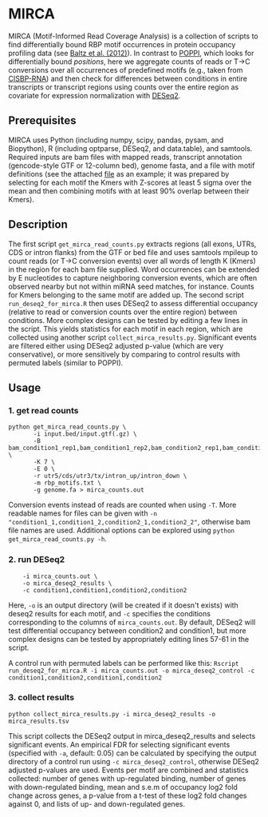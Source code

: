 # MIRCA

MIRCA (Motif-Informed Read Coverage Analysis) is a collection of scripts to find differentially bound RBP motif occurrences in protein occupancy profiling data (see [Baltz et al. (2012)](http://dx.doi.org/10.1016/j.molcel.2012.05.021)). In contrast to [POPPI](http://dx.doi.org/10.1186/gb-2014-15-1-r15), which looks for differentially bound *positions*, here we aggregate counts of reads or T->C conversions over all occurrences of predefined motifs (e.g., taken from [CISBP-RNA](http://cisbp-rna.ccbr.utoronto.ca)) and then check for differences between conditions in entire transcripts or transcript regions using counts over the entire region as covariate for expression normalization with [DESeq2](http://dx.doi.org/10.1186/s13059-014-0550-8).

## Prerequisites
MIRCA uses Python (including numpy, scipy, pandas, pysam, and Biopython), R (including optparse, DESeq2, and data.table), and samtools. Required inputs are bam files with mapped reads, transcript annotation (gencode-style GTF or 12-column bed), genome fasta, and a file with motif definitions (see the attached [file](Mouse_RNAcompete_kmers_condensed.txt) as an example; it was prepared by selecting for each motif the Kmers with Z-scores at least 5 sigma over the mean and then combining motifs with at least 90% overlap between their Kmers).

## Description
The first script ``get_mirca_read_counts.py`` extracts regions (all exons, UTRs, CDS or intron flanks) from the GTF or bed file and uses samtools mpileup to count reads (or T->C conversion events) over all words of length K (Kmers) in the region for each bam file supplied. Word occurrences can be extended by E nucleotides to capture neighboring conversion events, which are often observed nearby but not within miRNA seed matches, for instance. Counts for Kmers belonging to the same motif are added up. The second script ``run_deseq2_for_mirca.R`` then uses DESeq2 to assess differential occupancy (relative to read or conversion counts over the entire region) between conditions. More complex designs can be tested by editing a few lines in the script. This yields statistics for each motif in each region, which are collected using another script ``collect_mirca_results.py``. Significant events are filtered either using DESeq2 adjusted p-value (which are very conservative), or more sensitively by comparing to control results with permuted labels (similar to POPPI).

## Usage

### 1. get read counts
```
python get_mirca_read_counts.py \
       -i input.bed/input.gtf(.gz) \
       -B bam_condition1_rep1,bam_condition1_rep2,bam_condition2_rep1,bam_condition2_rep2 \
       -K 7 \
       -E 0 \
       -r utr5/cds/utr3/tx/intron_up/intron_down \
       -m rbp_motifs.txt \
       -g genome.fa > mirca_counts.out
```
Conversion events instead of reads are counted when using ``-T``. More readable names for files can be given with ``-n "condition1_1,condition1_2,condition2_1,condition2_2"``, otherwise bam file names are used. Additional options can be explored using ``python get_mirca_read_counts.py -h``.

### 2. run DESeq2
``` Rscript run_deseq2_for_mirca.R \
	-i mirca_counts.out \
	-o mirca_deseq2_results \
	-c condition1,condition1,condition2,condition2 
```
Here, ``-o`` is an output directory (will be created if it doesn't exists) with deseq2 results for each motif, and ``-c`` specifies the conditions corresponding to the columns of ``mirca_counts.out``. By default, DESeq2 will test differential occupancy between condition2 and condition1, but more complex designs can be tested by appropriately editing lines 57-61 in the script.

A control run with permuted labels can be performed like this:
`` Rscript run_deseq2_for_mirca.R -i mirca_counts.out -o mirca_deseq2_control -c condition1,condition2,condition1,condition2 ``


### 3. collect results
``` python collect_mirca_results.py -i mirca_deseq2_results -o mirca_results.tsv ```

This script collects the DESeq2 output in mirca_deseq2_results and selects significant events. An empirical FDR for selecting significant events (specified with ``-a``, default: 0.05) can be calculated by specifying the output directory of a control run using ``-c mirca_deseq2_control``, otherwise DESeq2 adjusted p-values are used. Events per motif are combined and statistics collected: number of genes with up-regulated binding, number of genes with down-regulated binding, mean and s.e.m of occupancy log2 fold change across genes, a p-value from a t-test of these log2 fold changes against 0, and lists of up- and down-regulated genes. 
